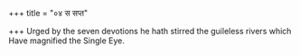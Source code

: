 +++
title = "०४ स सप्त"

+++
Urged by the seven devotions he hath stirred the guileless rivers which  
     Have magnified the Single Eye.